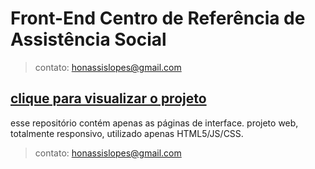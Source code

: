 # Front-End Centro de Referência de Assistência Social
> contato: honassislopes@gmail.com

## [clique para visualizar o projeto]('http://honassis.github.io/cras-frontend/')

esse repositório contém apenas as páginas de interface.
projeto web, totalmente responsivo, utilizado apenas HTML5/JS/CSS.



> contato: honassislopes@gmail.com
